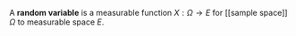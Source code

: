 A **random variable** is a measurable function $X: \Omega \to E$ for [[sample space]] $\Omega$ to measurable space $E$.